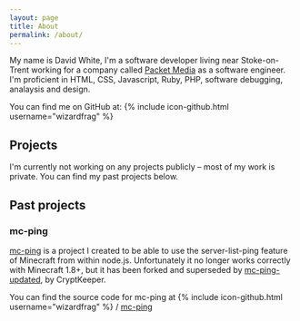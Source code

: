 ```yaml
---
layout: page
title: About
permalink: /about/
---
```


My name is David White, I'm a software developer living near Stoke-on-Trent working for a company called [Packet Media](https://www.packetmedia.co.uk) as a software engineer. I'm proficient in HTML, CSS, Javascript, Ruby, PHP, software debugging, analaysis and design.

You can find me on GitHub at:
{% include icon-github.html username="wizardfrag" %}

## Projects

I'm currently not working on any projects publicly – most of my work is private. You can find my past projects below.

## Past projects

### mc-ping

[mc-ping](https://www.npmjs.com/package/mc-ping) is a project I created to be able to use the server-list-ping feature of Minecraft from within node.js. Unfortunately it no longer works correctly with Minecraft 1.8+, but it has been forked and superseded by [mc-ping-updated](https://www.npmjs.com/package/mc-ping-updated), by CryptKeeper.

You can find the source code for mc-ping at {% include icon-github.html username="wizardfrag" %} / [mc-ping](https://github.com/wizardfrag/mc-ping)